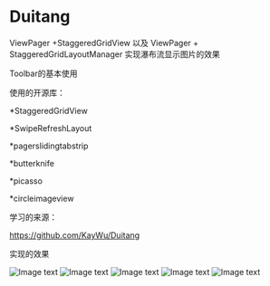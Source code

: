 # Duitang  
ViewPager +StaggeredGridView      以及    ViewPager + StaggeredGridLayoutManager 实现瀑布流显示图片的效果


Toolbar的基本使用


使用的开源库：

*StaggeredGridView

*SwipeRefreshLayout

*pagerslidingtabstrip

*butterknife

*picasso

*circleimageview

学习的来源：


https://github.com/KayWu/Duitang


实现的效果

![Image text](https://github.com/kiritozzl/Duitang/blob/master/imgs/Screenshot_2016-08-19-17-12-21_app.coolwhether.co.png)
![Image text](https://github.com/kiritozzl/Duitang/blob/master/imgs/Screenshot_2016-08-19-17-12-28_app.coolwhether.co.png)
![Image text](https://github.com/kiritozzl/Duitang/blob/master/imgs/Screenshot_2016-08-19-17-12-33_app.coolwhether.co.png)
![Image text](https://github.com/kiritozzl/Duitang/blob/master/imgs/Screenshot_2016-08-19-17-12-38_app.coolwhether.co.png)
![Image text](https://github.com/kiritozzl/Duitang/blob/master/imgs/Screenshot_2016-08-19-17-12-43_app.coolwhether.co.png)
